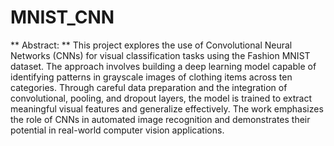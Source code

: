 # MNIST_CNN

** Abstract: ** This project explores the use of Convolutional Neural Networks (CNNs) for visual classification tasks using the Fashion MNIST dataset. The approach involves building a deep learning model capable of identifying patterns in grayscale images of clothing items across ten categories. Through careful data preparation and the integration of convolutional, pooling, and dropout layers, the model is trained to extract meaningful visual features and generalize effectively. The work emphasizes the role of CNNs in automated image recognition and demonstrates their potential in real-world computer vision applications.
